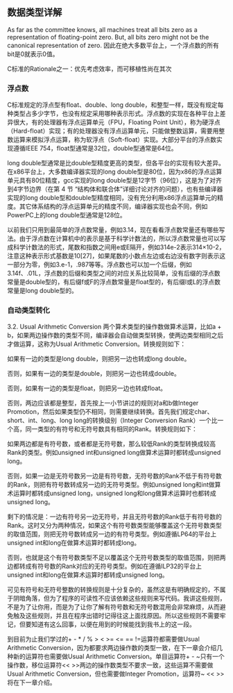 ## 数据类型详解

As far as the committee knows, all machines treat all bits zero as a representation of floating-point zero. But, all bits zero might not be the canonical representation of zero. 因此在绝大多数平台上，一个浮点数的所有bit是0就表示0值。

C标准的Rationale之一：优先考虑效率，而可移植性尚在其次

### 浮点数

C标准规定的浮点型有float、double、long double，和整型一样，既没有规定每种类型占多少字节，也没有规定采用哪种表示形式。浮点数的实现在各种平台上差异很大，有的处理器有浮点运算单元（FPU，Floating Point Unit），称为硬浮点（Hard-float）实现；有的处理器没有浮点运算单元，只能做整数运算，需要用整数运算来模拟浮点运算，称为软浮点（Soft-float）实现。大部分平台的浮点数实现遵循IEEE 754，float型通常是32位，double型通常是64位。

long double型通常是比double型精度更高的类型，但各平台的实现有较大差异。在x86平台上，大多数编译器实现的long double型是80位，因为x86的浮点运算单元具有80位精度，gcc实现的long double型是12字节（96位），这是为了对齐到4字节边界（在第 4 节 “结构体和联合体”详细讨论对齐的问题），也有些编译器实现的long double型和double型精度相同，没有充分利用x86浮点运算单元的精度。其它体系结构的浮点运算单元的精度不同，编译器实现也会不同，例如PowerPC上的long double型通常是128位。

以前我们只用到最简单的浮点数常量，例如3.14，现在看看浮点数常量还有哪些写法。由于浮点数在计算机中的表示是基于科学计数法的，所以浮点数常量也可以写成科学计数法的形式，尾数和指数之间用e或E隔开，例如314e-2表示314×10-2，注意这种表示形式基数是10[27]，如果尾数的小数点左边或右边没有数字则表示这一部分为零，例如3.e-1，.987等等。浮点数也可以加一个后缀，例如3.14f、.01L，浮点数的后缀和类型之间的对应关系比较简单，没有后缀的浮点数常量是double型的，有后缀f或F的浮点数常量是float型的，有后缀l或L的浮点数常量是long double型的。

### 自动类型转化

3.2. Usual Arithmetic Conversion
两个算术类型的操作数做算术运算，比如a + b，如果两边操作数的类型不同，编译器会自动做类型转换，使两边类型相同之后才做运算，这称为Usual Arithmetic Conversion。转换规则如下：

如果有一边的类型是long double，则把另一边也转成long double。

否则，如果有一边的类型是double，则把另一边也转成double。

否则，如果有一边的类型是float，则把另一边也转成float。

否则，两边应该都是整型，首先按上一小节讲过的规则对a和b做Integer Promotion，然后如果类型仍不相同，则需要继续转换。首先我们规定char、short、int、long、long long的转换级别（Integer Conversion Rank）一个比一个高，同一类型的有符号和无符号数具有相同的Rank。转换规则如下：

如果两边都是有符号数，或者都是无符号数，那么较低Rank的类型转换成较高Rank的类型。例如unsigned int和unsigned long做算术运算时都转成unsigned long。

否则，如果一边是无符号数另一边是有符号数，无符号数的Rank不低于有符号数的Rank，则把有符号数转成另一边的无符号类型。例如unsigned long和int做算术运算时都转成unsigned long，unsigned long和long做算术运算时也都转成unsigned long。

剩下的情况是：一边有符号另一边无符号，并且无符号数的Rank低于有符号数的Rank。这时又分为两种情况，如果这个有符号数类型能够覆盖这个无符号数类型的取值范围，则把无符号数转成另一边的有符号类型。例如遵循LP64的平台上unsigned int和long在做算术运算时都转成long。

否则，也就是这个有符号数类型不足以覆盖这个无符号数类型的取值范围，则把两边都转成有符号数的Rank对应的无符号类型。例如在遵循ILP32的平台上unsigned int和long在做算术运算时都转成unsigned long。

可见有符号和无符号整数的转换规则是十分复杂的，虽然这是有明确规定的，不属于阴暗角落，但为了程序的可读性不应该依赖这些规则来写代码。我讲这些规则，不是为了让你用，而是为了让你了解有符号数和无符号数混用会非常麻烦，从而避免触及这些规则，并且在程序出错时记得往这上面找原因。所以这些规则不需要牢记，但要知道有这么回事，以便在用到的时候能找到我书上的这一段。

到目前为止我们学过的+ - * / % > < >= <= == !=运算符都需要做Usual Arithmetic Conversion，因为都要求两边操作数的类型一致，在下一章会介绍几种新的运算符也需要做Usual Arithmetic Conversion。单目运算符+ - ~只有一个操作数，移位运算符<< >>两边的操作数类型不要求一致，这些运算不需要做Usual Arithmetic Conversion，但也需要做Integer Promotion，运算符~ << >>将在下一章介绍。
